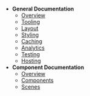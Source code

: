* **General Documentation**
  * [Overview](/) 
  * [Tooling](tooling.md) 
  * [Layout](layout.md) 
  * [Styling](styling.md) 
  * [Caching](caching.md) 
  * [Analytics](analytics.md) 
  * [Testing](testing.md) 
  * [Hosting](hosting.md) 
* **Component Documentation**
  * [Overview](component-overview.md)
  * [Components](components.md)
  * [Scenes](scenes.md)